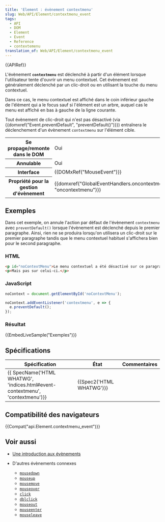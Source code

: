 ```yaml
---
title: 'Element : évènement contextmenu'
slug: Web/API/Element/contextmenu_event
tags:
  - API
  - DOM
  - Element
  - Event
  - Reference
  - contextemenu
translation_of: Web/API/Element/contextmenu_event
---
```

{{APIRef}}

L'évènement **`contextmenu`** est déclenché à partir d'un élément lorsque l'utilisateur tente d'ouvrir un menu contextuel. Cet évènement est généralement déclenché par un clic-droit ou en utilisant la touche du menu contextuel.

Dans ce cas, le menu contextuel est affiché dans le coin inférieur gauche de l'élément qui a le focus sauf si l'élément est un arbre, auquel cas le menu est affiché en bas à gauche de la ligne courante.

Tout évènement de clic-droit qui n'est pas désactivé (via {{domxref("Event.preventDefault", "preventDefault()")}}) entraînera le déclenchement d'un évènement `contextmenu` sur l'élément cible.

<table class="properties">
  <tbody>
    <tr>
      <th>Se propage/remonte dans le DOM</th>
      <td>Oui</td>
    </tr>
    <tr>
      <th>Annulable</th>
      <td>Oui</td>
    </tr>
    <tr>
      <th>Interface</th>
      <td>{{DOMxRef("MouseEvent")}}</td>
    </tr>
    <tr>
      <th>Propriété pour la gestion d'évènement</th>
      <td>
        {{domxref("GlobalEventHandlers.oncontextmenu", "oncontextmenu")}}
      </td>
    </tr>
  </tbody>
</table>

## Exemples

Dans cet exemple, on annule l'action par défaut de l'évènement `contextmenu` avec `preventDefault()` lorsque l'évènement est déclenché depuis le premier paragraphe. Ainsi, rien ne se produira lorsqu'on utilisera un clic-droit sur le premier paragraphe tandis que le menu contextuel habituel s'affichera bien pour le second paragraphe.

### HTML

```html
<p id="noContextMenu">Le menu contextuel a été désactivé sur ce paragraphe.</p>
<p>Mais pas sur celui-ci.</p>
```

### JavaScript

```js
noContext = document.getElementById('noContextMenu');

noContext.addEventListener('contextmenu', e => {
  e.preventDefault();
});
```

### Résultat

{{EmbedLiveSample("Exemples")}}

## Spécifications

| Spécification                                                                                            | État                             | Commentaires |
| -------------------------------------------------------------------------------------------------------- | -------------------------------- | ------------ |
| {{ SpecName('HTML WHATWG', 'indices.html#event-contextmenu', 'contextmenu')}} | {{Spec2('HTML WHATWG')}} |              |

## Compatibilité des navigateurs

{{Compat("api.Element.contextmenu_event")}}

## Voir aussi

- [Une introduction aux évènements](/fr/docs/Apprendre/JavaScript/Building_blocks/Evènements)
- D'autres évènements connexes

  - [`mousedown`](/fr/docs/Web/API/Element/mousedown_event)
  - [`mouseup`](/fr/docs/Web/API/Element/mouseup_event)
  - [`mousemove`](/fr/docs/Web/API/Element/mousemove_event)
  - [`mouseover`](/fr/docs/Web/API/Element/mouseover_event)
  - [`click`](/fr/docs/Web/API/Element/click_event)
  - [`dblclick`](/fr/docs/Web/API/Element/dblclick_event)
  - [`mouseout`](/fr/docs/Web/API/Element/mouseout_event)
  - [`mouseenter`](/fr/docs/Web/API/Element/mouseenter_event)
  - [`mouseleave`](/fr/docs/Web/API/Element/mouseleave_event)
